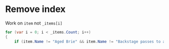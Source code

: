 # Remove index
Work on `item` not `_items[i]`

```csharp
for (var i = 0; i < _items.Count; i++)
{
    if (item.Name != "Aged Brie" && item.Name != "Backstage passes to a TAFKAL80ETC concert")
```

